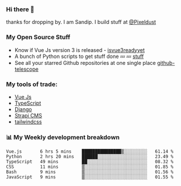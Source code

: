 ### Hi there 👋

thanks for dropping by.
I am Sandip. I build stuff at [@Pixeldust](github.com/pixeldust-in/)

###  **My Open Source Stuff**

 - Know if Vue Js version 3 is released -  [isvue3readyyet](https://github.com/sandiprb/isvue3readyyet)
 - A bunch of Python scripts to get stuff done 💤 💤 [stuff](https://github.com/sandiprb/stuff)
 - See all your starred Github repositories at one single place [github-telescope](https://github.com/sandiprb/github-telescope)



###  **My tools of trade:**
 - [Vue Js](https://github.com/vuejs/vue/)
 - [TypeScript](https://github.com/microsoft/TypeScript)
 - [Django](github.com/django/django)
 - [Strapi CMS](github.com/strapi/strapi)
 - [tailwindcss](https://github.com/tailwindlabs/tailwindcss)


###  📊 **My Weekly development breakdown**
<!--START_SECTION:waka-->

```text
Vue.js       6 hrs 5 mins    ███████████████▒░░░░░░░░░   61.14 %
Python       2 hrs 20 mins   ██████░░░░░░░░░░░░░░░░░░░   23.49 %
TypeScript   49 mins         ██░░░░░░░░░░░░░░░░░░░░░░░   08.32 %
CSS          11 mins         ▒░░░░░░░░░░░░░░░░░░░░░░░░   01.85 %
Bash         9 mins          ▒░░░░░░░░░░░░░░░░░░░░░░░░   01.56 %
JavaScript   9 mins          ▒░░░░░░░░░░░░░░░░░░░░░░░░   01.55 %
```

<!--END_SECTION:waka-->
